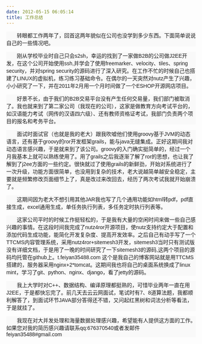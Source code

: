 ```yaml
---
date: 2012-05-15 06:05:14
title: 工作总结
---
```



<p style="font-family:Verdana, sans-serif, 宋体;font-size:14px;text-align:left;background-color:#F9F9F9;text-indent:2em;">
	转眼都工作两年了，回首这两年貌似在公司也没学到多少东西。下面简单说说自己的一些情况吧。
</p>
<p style="font-family:Verdana, sans-serif, 宋体;font-size:14px;text-align:left;background-color:#F9F9F9;text-indent:2em;">
	刚从学校毕业时自己只会s2sh，幸运的找到了一家做B2B的公司做J2EE开发，在这个公司开始使用ssh,并学会了使用freemarker、velocity、tiles、spring security，并对spring security的源码进行了深入研究。在工作不忙的时候自己也搭建了LINUX的虚拟机，练习练习基础命令。在偶尔的一天突然对nutz产生了兴趣，小小研究了一下，并在2011年2月用一个月时间做了一个ESHOP开源网店项目。
</p>
<p style="font-family:Verdana, sans-serif, 宋体;font-size:14px;text-align:left;background-color:#F9F9F9;text-indent:2em;">
	好景不长，由于我们的B2B交易平台没有产生任何交易量，我们部门被取消了。我也就来到了第二家公司（我现在的公司），这家是做教育方向考试平台的，如汉语能力考试（网传的汉语四六级）、还有教师资格证考试，我部门负责两个项目的报名和考务平台。
</p>
<p style="font-family:Verdana, sans-serif, 宋体;font-size:14px;text-align:left;background-color:#F9F9F9;text-indent:2em;">
	面试时面试官（也就是我的老大）跟我吹嘘他们使用groovy基于JVM的动态语言，还有基于groovy的ror开发框架grails，能与java无缝集成。正好这期间我对动态语言感兴趣，于是就来到了该公司。groovy的入门确实挺简单的，经过一个月我基本上就可以熟练使用了。用了grails之后我逐渐了解了ror的思想，也让我了解到了j2ee方面的一些约定。很快就过了使用grails的新鲜劲，开始对系统进行了一次升级，功能方面很简单，也没用到复杂的技术，老大说越简单越安全稳定，主要就是频繁修改页面细节上了，真是改过来改回去，经历了两次考试我就开始崩溃了。
</p>
<p style="font-family:Verdana, sans-serif, 宋体;font-size:14px;text-align:left;background-color:#F9F9F9;text-indent:2em;">
	这期间因为老大不想引用其他JAR我也写了几个通用功能如html转pdf，pdf直接生成，excel通用生成，单任务执行列表，多任务定时执行列表等。
</p>
<p style="font-family:Verdana, sans-serif, 宋体;font-size:14px;text-align:left;background-color:#F9F9F9;text-indent:2em;">
	这家公司平时的时候工作挺轻松的，于是我有大量的空闲时间来做一些自己感兴趣的事情。在这段时间我完成了nutz4ror开源项目，使nutz支持约定大于配置和添加代码生成功能，能简化开发复杂度、提高开发效率。之后自己有动手写了一个TTCMS内容管理系统，采用nutz4ror+sitemesh3开发，sitemesh3当时只有测试版没有详细文档，于是用了一晚的时间研究了一下sitemesh3的源码,这两个项目的源码均托管在github上。t.feiyan35488.com 这个是我自己的博客网站就是用TTCMS搭建的，服务器采用nginx+2*tomcat。这期间我也将自己的桌面系统换成了linux mint，学习了git、python、nginx、django，看了jetty的源码。
</p>
<p style="font-family:Verdana, sans-serif, 宋体;font-size:14px;text-align:left;background-color:#F9F9F9;text-indent:2em;">
	我上大学时对C++、数据结构、编译原理都挺熟的，可惜毕业两年一直在用J2EE，于是都快忘完了。前几天去云云网面试，笔试时有7、8道算法题，我都顺利解答了，到面试环节JAVA部分答得还不错，又问起红黑树和词法分析等看法，于是就挂了。
</p>
<p style="font-family:Verdana, sans-serif, 宋体;font-size:14px;text-align:left;background-color:#F9F9F9;text-indent:2em;">
	我现在对大并发处理和海量数据处理感兴趣，希望能有人提供这方面的工作。如果您对我的简历感兴趣请联系qq:676370540或者发邮件 feiyan35488#gmail.com
</p>